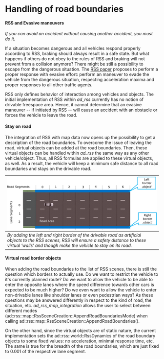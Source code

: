 # Handling of road boundaries <a name="roadboundaries"></a>

#### RSS and Evasive maneuvers
*If you can avoid an accident without causing another accident, you must do it.*

If a situation becomes dangerous and all vehicles respond properly according to
RSS, braking should always result in a safe state.
But what happens if others do not obey to the rules of RSS and braking will
not prevent from a collision anymore? There might be still a possibility to
escape from the dangerous situation. The [RSS paper](https://arxiv.org/abs/1708.06374)
proposes to perform a proper response with evasive effort: perform an maneuver
to evade the vehicle from the dangerous situation, respecting acceleration maxima
and proper responses to all other traffic agents.

RSS only defines behavior of interaction among vehicles and objects.
The initial implementation of RSS within *ad_rss* currently has no notion
of drivable freespace area. Hence, it cannot determine that an evasive maneuver
-- if initiated by RSS -- will cause an accident with an obstacle or forces
the vehicle to leave the road.

#### Stay on road
The integration of RSS with map data now opens up the possibility to get a description
of the road boundaries. To overcome the issue of leaving the road,
virtual objects can be added at the road boundaries. Then, these virtual objects
can be handled within *ad_rss* the same way as any other vehicle/object.
Thus, all RSS formulas are applied to these virtual objects, as well.
As a result, the vehicle will keep a minimum safe distance to all road boundaries
and stays on the drivable road.

| ![Stay on road](../images/road_boundaries.png) |
| -- |
| *By adding the left and right border of the drivable road as artificial objects to the RSS scenes, RSS will ensure a safety distance to these virtual 'walls' and though make the vehicle to stay on its road.* |

#### Virtual road border objects
When adding the road boundaries to the list of RSS scenes, there is still the question
which borders to actually use. Do we want to restrict the vehicle to it's currently planned
route? Do we want to allow the vehicle to be able to enter the opposite lanes where
the speed difference towards other cars is expected to be much higher? Do we even want to
allow the vehicle to enter non-drivable lanes like shoulder lanes or even pedestrian ways?
As these questions may be answered differently in respect to the kind of road, the situation, etc.
*ad_rss_map_integration* allows the user to select between different modes  (ad::rss::map::RssSceneCreation::AppendRoadBoundariesMode) when calling
ad::rss::map::RssSceneCreation::AppendRoadBoundaries().

On the other hand, since the virtual objects are of static nature, the current implementation sets the ad::rss::world::RssDynamics of the road boundary objects to some fixed values: no acceleration, minimal response time, etc. The same is true for the breadth of the road boundaries, which are just fixed to 0.001 of the respective lane segment.

